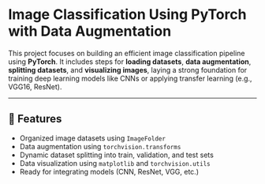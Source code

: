 # Image Classification Using PyTorch with Data Augmentation

This project focuses on building an efficient image classification pipeline using **PyTorch**. It includes steps for **loading datasets**, **data augmentation**, **splitting datasets**, and **visualizing images**, laying a strong foundation for training deep learning models like CNNs or applying transfer learning (e.g., VGG16, ResNet).

---

## 🚀 Features

- Organized image datasets using `ImageFolder`
- Data augmentation using `torchvision.transforms`
- Dynamic dataset splitting into train, validation, and test sets
- Data visualization using `matplotlib` and `torchvision.utils`
- Ready for integrating models (CNN, ResNet, VGG, etc.)
